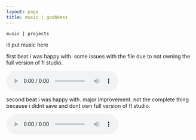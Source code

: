 ```yaml
---
layout: page
title: music | goobbess
---
```


```term
music | projects
```

ill put music here

first beat i was happy with. some issues with the file due to not owning the full version of fl studio.

<audio controls>
  <source src="mp3/haunt.mp3" type="audio/mp3" />
    <source src="mp3/haunt.ogg" type="audio/ogg" />
    <p><a href="mp3/haunt.mp3">link to the audio until i figure out embeds</a>
  </p>
</audio>

second beat i was happy with. major improvement. not the complete thing because i didnt save and dont own full version of fl studio.

<audio controls>
  <source src="mp3/dododo.mp3" type="audio/mp3" />
    <source src="mp3/dododo.ogg" type="audio/ogg" />
    <p><a href="mp3/dododo.mp3">link to the audio until i figure out embeds</a>
  </p>
</audio>
